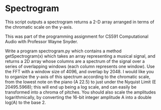 Spectrogram
===========
This script outputs a spectrogram returns a 2-D array arranged in terms of the chromatic scale on the y-axis.

This was part of the programming assignment for CS591 Computational Audio with Professor Wayne Snyder.

Write a program spectrogram.py which contains a method getSpectrogram(x) which takes an array representing a musical signal, and returns a 2D array whose columns are a spectrum of the signal over a series of overlapping windows (each column represents one window). Use the FFT with a window size of 4096, and overlap by 2048. I would like you to organize the y-axis of this spectrum according to the chromatic scale, from the lowest note on the piano (A 22.5) to just under the Nyquist Limit (E 20495.5968); this will end up being a log scale, and can easily be transformed into a chroma of pitches. You should also scale the amplitudes logarithmically, by converting the 16-bit integer amplitude A into a double log(A) to the base 2. 
